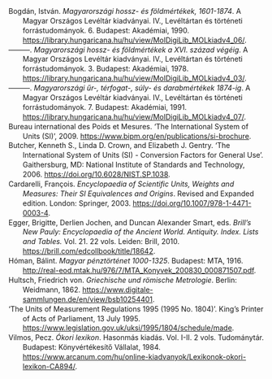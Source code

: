 <!DOCTYPE html PUBLIC "-//W3C//DTD XHTML 1.1//EN" "http://www.w3.org/TR/xhtml11/DTD/xhtml11.dtd">
<html xmlns="http://www.w3.org/1999/xhtml" xml:lang="en">
<head>
<meta http-equiv="Content-Type" content="text/html; charset=utf-8"/>
<title>Sources</title>
</head>
<body>
<div class="csl-bib-body" style="line-height: 1.35; margin-left: 2em; text-indent:-2em;">
  <div class="csl-entry">Bogdán, István. <i>Magyarországi hossz- és földmértékek, 1601-1874</i>. A Magyar Országos Levéltár kiadványai. IV., Levéltártan és történeti forrástudományok. 6. Budapest: Akadémiai, 1990. <a href="https://library.hungaricana.hu/hu/view/MolDigiLib_MOLkiadv4_06/">https://library.hungaricana.hu/hu/view/MolDigiLib_MOLkiadv4_06/</a>.</div>
  <span class="Z3988" title="url_ver=Z39.88-2004&amp;ctx_ver=Z39.88-2004&amp;rfr_id=info%3Asid%2Fzotero.org%3A2&amp;rft_id=urn%3Aisbn%3A978-963-05-5286-8&amp;rft_val_fmt=info%3Aofi%2Ffmt%3Akev%3Amtx%3Abook&amp;rft.genre=book&amp;rft.btitle=Magyarorsz%C3%A1gi%20hossz-%20%C3%A9s%20f%C3%B6ldm%C3%A9rt%C3%A9kek%2C%201601-1874&amp;rft.place=Budapest&amp;rft.publisher=Akad%C3%A9miai&amp;rft.series=A%20Magyar%20Orsz%C3%A1gos%20Lev%C3%A9lt%C3%A1r%20kiadv%C3%A1nyai.%20IV.%2C%20Lev%C3%A9lt%C3%A1rtan%20%C3%A9s%20t%C3%B6rt%C3%A9neti%20forr%C3%A1studom%C3%A1nyok.&amp;rft.aufirst=Istv%C3%A1n&amp;rft.aulast=Bogd%C3%A1n&amp;rft.au=Istv%C3%A1n%20Bogd%C3%A1n&amp;rft.date=1990&amp;rft.tpages=633&amp;rft.isbn=978-963-05-5286-8&amp;rft.language=Hungarian"></span>
  <div class="csl-entry">———. <i>Magyarországi hossz- és földmértékek a XVI. század végéig</i>. A Magyar Országos Levéltár kiadványai. IV., Levéltártan és történeti forrástudományok. 3. Budapest: Akadémiai, 1978. <a href="https://library.hungaricana.hu/hu/view/MolDigiLib_MOLkiadv4_03/">https://library.hungaricana.hu/hu/view/MolDigiLib_MOLkiadv4_03/</a>.</div>
  <span class="Z3988" title="url_ver=Z39.88-2004&amp;ctx_ver=Z39.88-2004&amp;rfr_id=info%3Asid%2Fzotero.org%3A2&amp;rft_id=urn%3Aisbn%3A978-963-05-1400-2&amp;rft_val_fmt=info%3Aofi%2Ffmt%3Akev%3Amtx%3Abook&amp;rft.genre=book&amp;rft.btitle=Magyarorsz%C3%A1gi%20hossz-%20%C3%A9s%20f%C3%B6ldm%C3%A9rt%C3%A9kek%20a%20XVI.%20sz%C3%A1zad%20v%C3%A9g%C3%A9ig&amp;rft.place=Budapest&amp;rft.publisher=Akad%C3%A9miai&amp;rft.series=A%20Magyar%20Orsz%C3%A1gos%20Lev%C3%A9lt%C3%A1r%20kiadv%C3%A1nyai.%20IV.%2C%20Lev%C3%A9lt%C3%A1rtan%20%C3%A9s%20t%C3%B6rt%C3%A9neti%20forr%C3%A1studom%C3%A1nyok.&amp;rft.aufirst=Istv%C3%A1n&amp;rft.aulast=Bogd%C3%A1n&amp;rft.au=Istv%C3%A1n%20Bogd%C3%A1n&amp;rft.date=1978&amp;rft.tpages=388&amp;rft.isbn=978-963-05-1400-2&amp;rft.language=Hungarian"></span>
  <div class="csl-entry">———. <i>Magyarországi űr-, térfogat-, súly- és darabmértékek 1874-ig</i>. A Magyar Országos Levéltár kiadványai. IV., Levéltártan és történeti forrástudományok. 7. Budapest: Akadémiai, 1991. <a href="https://library.hungaricana.hu/hu/view/MolDigiLib_MOLkiadv4_07/">https://library.hungaricana.hu/hu/view/MolDigiLib_MOLkiadv4_07/</a>.</div>
  <span class="Z3988" title="url_ver=Z39.88-2004&amp;ctx_ver=Z39.88-2004&amp;rfr_id=info%3Asid%2Fzotero.org%3A2&amp;rft_id=urn%3Aisbn%3A978-963-05-5838-9&amp;rft_val_fmt=info%3Aofi%2Ffmt%3Akev%3Amtx%3Abook&amp;rft.genre=book&amp;rft.btitle=Magyarorsz%C3%A1gi%20%C5%B1r-%2C%20t%C3%A9rfogat-%2C%20s%C3%BAly-%20%C3%A9s%20darabm%C3%A9rt%C3%A9kek%201874-ig&amp;rft.place=Budapest&amp;rft.publisher=Akad%C3%A9miai&amp;rft.series=A%20Magyar%20Orsz%C3%A1gos%20Lev%C3%A9lt%C3%A1r%20kiadv%C3%A1nyai.%20IV.%2C%20Lev%C3%A9lt%C3%A1rtan%20%C3%A9s%20t%C3%B6rt%C3%A9neti%20forr%C3%A1studom%C3%A1nyok.&amp;rft.aufirst=Istv%C3%A1n&amp;rft.aulast=Bogd%C3%A1n&amp;rft.au=Istv%C3%A1n%20Bogd%C3%A1n&amp;rft.date=1991&amp;rft.tpages=763&amp;rft.isbn=978-963-05-5838-9&amp;rft.language=Hungarian"></span>
  <div class="csl-entry">Bureau international des Poids et Mesures. ‘The International System of Units (SI)’, 2009. <a href="https://www.bipm.org/en/publications/si-brochure">https://www.bipm.org/en/publications/si-brochure</a>.</div>
  <span class="Z3988" title="url_ver=Z39.88-2004&amp;ctx_ver=Z39.88-2004&amp;rfr_id=info%3Asid%2Fzotero.org%3A2&amp;rft_id=urn%3Aisbn%3A978-92-822-2272-0&amp;rft_val_fmt=info%3Aofi%2Ffmt%3Akev%3Amtx%3Abook&amp;rft.genre=proceeding&amp;rft.atitle=The%20International%20System%20of%20Units%20(SI)&amp;rft.au=undefined&amp;rft.date=2009&amp;rft.isbn=978-92-822-2272-0&amp;rft.language=French%2C%20English"></span>
  <div class="csl-entry">Butcher, Kenneth S., Linda D. Crown, and Elizabeth J. Gentry. ‘The International System of Units (SI) - Conversion Factors for General Use’. Gaithersburg, MD: National Institute of Standards and Technology, 2006. <a href="https://doi.org/10.6028/NIST.SP.1038">https://doi.org/10.6028/NIST.SP.1038</a>.</div>
  <span class="Z3988" title="url_ver=Z39.88-2004&amp;ctx_ver=Z39.88-2004&amp;rfr_id=info%3Asid%2Fzotero.org%3A2&amp;rft_id=info%3Adoi%2F10.6028%2FNIST.SP.1038&amp;rft_val_fmt=info%3Aofi%2Ffmt%3Akev%3Amtx%3Abook&amp;rft.genre=proceeding&amp;rft.atitle=The%20international%20system%20of%20units%20(SI)%20-%20conversion%20factors%20for%20general%20use&amp;rft.place=Gaithersburg%2C%20MD&amp;rft.publisher=National%20Institute%20of%20Standards%20and%20Technology&amp;rft.aufirst=Kenneth%20S.&amp;rft.aulast=Butcher&amp;rft.au=Kenneth%20S.%20Butcher&amp;rft.au=Linda%20D.%20Crown&amp;rft.au=Elizabeth%20J.%20Gentry&amp;rft.date=2006&amp;rft.language=English"></span>
  <div class="csl-entry">Cardarelli, François. <i>Encyclopaedia of Scientific Units, Weights and Measures: Their SI Equivalences and Origins</i>. Revised and Expanded edition. London: Springer, 2003. <a href="https://doi.org/10.1007/978-1-4471-0003-4">https://doi.org/10.1007/978-1-4471-0003-4</a>.</div>
  <span class="Z3988" title="url_ver=Z39.88-2004&amp;ctx_ver=Z39.88-2004&amp;rfr_id=info%3Asid%2Fzotero.org%3A2&amp;rft_id=urn%3Aisbn%3A978-1-4471-1122-1&amp;rft_val_fmt=info%3Aofi%2Ffmt%3Akev%3Amtx%3Abook&amp;rft.genre=book&amp;rft.btitle=Encyclopaedia%20of%20Scientific%20Units%2C%20Weights%20and%20Measures%3A%20Their%20SI%20Equivalences%20and%20Origins&amp;rft.place=London&amp;rft.publisher=Springer&amp;rft.edition=Revised%20and%20expanded%20edition&amp;rft.aufirst=Fran%C3%A7ois&amp;rft.aulast=Cardarelli&amp;rft.au=Fran%C3%A7ois%20Cardarelli&amp;rft.date=2003&amp;rft.isbn=978-1-4471-1122-1&amp;rft.language=English"></span>
  <div class="csl-entry">Egger, Brigitte, Derlien Jochen, and Duncan Alexander Smart, eds. <i>Brill’s New Pauly: Encyclopaedia of the Ancient World. Antiquity. Index. Lists and Tables.</i> Vol. 21. 22 vols. Leiden: Brill, 2010. <a href="https://brill.com/edcollbook/title/18642">https://brill.com/edcollbook/title/18642</a>.</div>
  <span class="Z3988" title="url_ver=Z39.88-2004&amp;ctx_ver=Z39.88-2004&amp;rfr_id=info%3Asid%2Fzotero.org%3A2&amp;rft_id=urn%3Aisbn%3A978-90-04-18472-5&amp;rft_val_fmt=info%3Aofi%2Ffmt%3Akev%3Amtx%3Abook&amp;rft.genre=book&amp;rft.btitle=Brill's%20New%20Pauly%3A%20Encyclopaedia%20of%20the%20Ancient%20World.%20Antiquity.%20Index.%20Lists%20and%20Tables.&amp;rft.place=Leiden&amp;rft.publisher=Brill&amp;rft.aufirst=Brigitte&amp;rft.aulast=Egger&amp;rft.au=Brigitte%20Egger&amp;rft.au=Derlien%20Jochen&amp;rft.au=Duncan%20Alexander%20Smart&amp;rft.date=2010&amp;rft.tpages=592&amp;rft.isbn=978-90-04-18472-5&amp;rft.language=German%2C%20English"></span>
  <div class="csl-entry">Hóman, Bálint. <i>Magyar pénztörténet 1000-1325</i>. Budapest: MTA, 1916. <a href="http://real-eod.mtak.hu/976/7/MTA_Konyvek_200830_000871507.pdf">http://real-eod.mtak.hu/976/7/MTA_Konyvek_200830_000871507.pdf</a>.</div>
  <span class="Z3988" title="url_ver=Z39.88-2004&amp;ctx_ver=Z39.88-2004&amp;rfr_id=info%3Asid%2Fzotero.org%3A2&amp;rft_val_fmt=info%3Aofi%2Ffmt%3Akev%3Amtx%3Abook&amp;rft.genre=book&amp;rft.btitle=Magyar%20p%C3%A9nzt%C3%B6rt%C3%A9net%201000-1325&amp;rft.place=Budapest&amp;rft.publisher=MTA&amp;rft.aufirst=B%C3%A1lint&amp;rft.aulast=H%C3%B3man&amp;rft.au=B%C3%A1lint%20H%C3%B3man&amp;rft.date=1916&amp;rft.tpages=710&amp;rft.language=Hungarian"></span>
  <div class="csl-entry">Hultsch, Friedrich von. <i>Griechische und römische Metrologie</i>. Berlin: Weidmann, 1862. <a href="https://www.digitale-sammlungen.de/en/view/bsb10254401">https://www.digitale-sammlungen.de/en/view/bsb10254401</a>.</div>
  <span class="Z3988" title="url_ver=Z39.88-2004&amp;ctx_ver=Z39.88-2004&amp;rfr_id=info%3Asid%2Fzotero.org%3A2&amp;rft_val_fmt=info%3Aofi%2Ffmt%3Akev%3Amtx%3Abook&amp;rft.genre=book&amp;rft.btitle=Griechische%20und%20r%C3%B6mische%20Metrologie&amp;rft.place=Berlin&amp;rft.publisher=Weidmann&amp;rft.aufirst=Friedrich&amp;rft.aulast=von%20Hultsch&amp;rft.au=Friedrich%20von%20Hultsch&amp;rft.date=1862&amp;rft.tpages=327&amp;rft.language=German"></span>
  <div class="csl-entry">‘The Units of Measurement Regulations 1995 (1995 No. 1804)’. King’s Printer of Acts of Parliament, 13 July 1995. <a href="https://www.legislation.gov.uk/uksi/1995/1804/schedule/made">https://www.legislation.gov.uk/uksi/1995/1804/schedule/made</a>.</div>
  <span class="Z3988" title="url_ver=Z39.88-2004&amp;ctx_ver=Z39.88-2004&amp;rfr_id=info%3Asid%2Fzotero.org%3A2&amp;rft_val_fmt=info%3Aofi%2Ffmt%3Akev%3Amtx%3Adc&amp;rft.type=document&amp;rft.title=The%20Units%20of%20Measurement%20Regulations%201995%20(1995%20No.%201804)&amp;rft.publisher=King's%20Printer%20of%20Acts%20of%20Parliament&amp;rft.description=These%20Regulations%20implement%20Council%20Directives%2071%2F354%2FEEC%20(OJ%20No.%20L243%2C%2029.10.71%2C%20p.29)%20and%2080%2F181%2FEEC%20(OJ%20No.%20L39%2C%2015.2.80%2C%20p.40)%20(%E2%80%9Cthe%20Directives%E2%80%9D)%20which%20relate%20to%20the%20use%20of%20units%20of%20measurement.&amp;rft.identifier=https%3A%2F%2Fwww.legislation.gov.uk%2Fuksi%2F1995%2F1804%2Fschedule%2Fmade&amp;rft.date=1995-07-13&amp;rft.language=English"></span>
  <div class="csl-entry">Vilmos, Pecz. <i>Ókori lexikon</i>. Hasonmás kiadás. Vol. I-II. 2 vols. Tudománytár. Budapest: Könyvértékesítő Vállalat, 1984. <a href="https://www.arcanum.com/hu/online-kiadvanyok/Lexikonok-okori-lexikon-CA894/">https://www.arcanum.com/hu/online-kiadvanyok/Lexikonok-okori-lexikon-CA894/</a>.</div>
  <span class="Z3988" title="url_ver=Z39.88-2004&amp;ctx_ver=Z39.88-2004&amp;rfr_id=info%3Asid%2Fzotero.org%3A2&amp;rft_id=urn%3Aisbn%3A978-963-02-2927-2&amp;rft_val_fmt=info%3Aofi%2Ffmt%3Akev%3Amtx%3Abook&amp;rft.genre=book&amp;rft.btitle=%C3%93kori%20lexikon&amp;rft.place=Budapest&amp;rft.publisher=K%C3%B6nyv%C3%A9rt%C3%A9kes%C3%ADt%C5%91%20V%C3%A1llalat&amp;rft.edition=Hasonm%C3%A1s%20kiad%C3%A1s&amp;rft.series=Tudom%C3%A1nyt%C3%A1r&amp;rft.aufirst=Pecz&amp;rft.aulast=Vilmos&amp;rft.au=Pecz%20Vilmos&amp;rft.date=1984&amp;rft.isbn=978-963-02-2927-2&amp;rft.language=Hungarian"></span>
</div></body>
</html>
